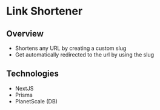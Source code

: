 # Link Shortener

## Overview

- Shortens any URL by creating a custom slug
- Get automatically redirected to the url by using the slug

## Technologies

- NextJS
- Prisma
- PlanetScale (DB)
